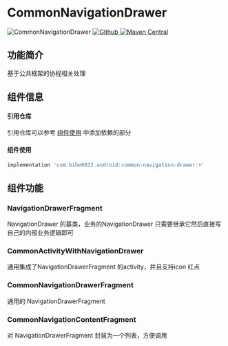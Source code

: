 # CommonNavigationDrawer

![CommonNavigationDrawer](https://img.shields.io/badge/AndroidAppFactory-CommonNavigationDrawer-brightgreen)
[ ![Github](https://img.shields.io/badge/Github-CommonNavigationDrawer-brightgreen?style=social) ](https://github.com/bihe0832/AndroidAppFactory/tree/master/CommonNavigationDrawer)
[ ![Maven Central](https://img.shields.io/maven-central/v/com.bihe0832.android/common-navigation-drawer) ](https://search.maven.org/artifact/com.bihe0832.android/common-navigation-drawer)

## 功能简介

基于公共框架的协程相关处理

## 组件信息

#### 引用仓库

引用仓库可以参考 [组件使用](./../start.md) 中添加依赖的部分

#### 组件使用

```groovy
implementation 'com.bihe0832.android:common-navigation-drawer:+'
```

## 组件功能

### NavigationDrawerFragment

NavigationDrawer 的基类，业务的NavigationDrawer 只需要继承它然后直接写自己的内部业务逻辑即可

### CommonActivityWithNavigationDrawer

通用集成了NavigationDrawerFragment 的activity，并且支持icon 红点

### CommonNavigationDrawerFragment

通用的 NavigationDrawerFragment

### CommonNavigationContentFragment

对 NavigationDrawerFragment 封装为一个列表，方便调用
